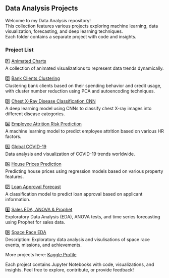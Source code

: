 ## Data Analysis Projects

Welcome to my Data Analysis repository!   
This collection features various projects exploring machine learning, data visualization, forecasting, and deep learning techniques.   
Each folder contains a separate project with code and insights.  

### Project List  
1️⃣ [Animated Charts](https://github.com/Tais19991/Data-Analysis/tree/main/Animated_charts)  
A collection of animated visualizations to represent data trends dynamically.  

2️⃣ [Bank Clients Clustering](https://github.com/Tais19991/Data-Analysis/tree/main/Bank_Clients_Clustering)  
Clustering bank clients based on their spending behavior and credit usage, with cluster number reduction using PCA and autoencoding techniques.

3️⃣ [Chest X-Ray Disease Classification CNN](https://github.com/Tais19991/Data-Analysis/tree/main/ChestXRay_Disease_Classification_CNN)  
A deep learning model using CNNs to classify chest X-ray images into different disease categories.  

4️⃣ [Employee Attrition Risk Prediction](https://github.com/Tais19991/Data-Analysis/tree/main/Employee_Attrition_Risk_Prediction)  
A machine learning model to predict employee attrition based on various HR factors.  

5️⃣ [Global COVID-19](https://github.com/Tais19991/Data-Analysis/tree/main/Global%20COVID-19)  
Data analysis and visualization of COVID-19 trends worldwide.  

6️⃣ [House Prices Prediction](https://github.com/Tais19991/Data-Analysis/tree/main/House_Prices_Prediction)  
Predicting house prices using regression models based on various property features.  

7️⃣ [Loan Approval Forecast](https://github.com/Tais19991/Data-Analysis/tree/main/Loan_Approval_Forecast)      
A classification model to predict loan approval based on applicant information.    

8️⃣ [Sales EDA, ANOVA & Prophet](https://github.com/Tais19991/Data-Analysis/tree/main/Sales_EDA_ANOVA_Prophet)   
Exploratory Data Analysis (EDA), ANOVA tests, and time series forecasting using Prophet for sales data.   

9️⃣ [Space Race EDA](https://github.com/Tais19991/Data-Analysis/tree/main/Space_Race_EDA)   
Description: Exploratory data analysis and visulisations of space race events, missions, and achievements.  
 
More projects here: [Kaggle Profile](https://www.kaggle.com/tatianak1991)  

Each project contains Jupyter Notebooks with code, visualizations, and insights. Feel free to explore, contribute, or provide feedback!  
